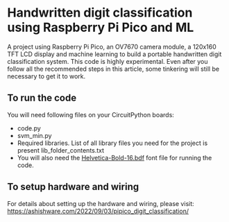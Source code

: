 # Handwritten digit classification using Raspberry Pi Pico and ML

A project using Raspberry Pi Pico, an OV7670 camera module, a 120x160 TFT LCD display and machine learning to build a portable handwritten digit classification system. This code is highly experimental.  Even after you follow all the recommended steps in this article, some tinkering will still be necessary to get it to work.


## To run the code

You will need following files on your CircuitPython boards:
- code.py
- svm_min.py
- Required libraries. List of all library files you need for the project is present lib_folder_contents.txt 
- You will also need the [Helvetica-Bold-16.bdf](https://raw.githubusercontent.com/adafruit/Adafruit_Learning_System_Guides/master/PyPortal_Astronauts/fonts/Helvetica-Bold-16.bdf) font file for running the code.


## To setup hardware and wiring
For details about setting up the hardware and wiring, please visit:
https://ashishware.com/2022/09/03/pipico_digit_classification/




